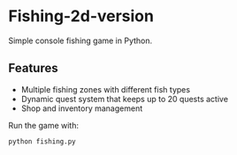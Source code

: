 # Fishing-2d-version

Simple console fishing game in Python.

## Features

- Multiple fishing zones with different fish types
- Dynamic quest system that keeps up to 20 quests active
- Shop and inventory management

Run the game with:

```bash
python fishing.py
```
